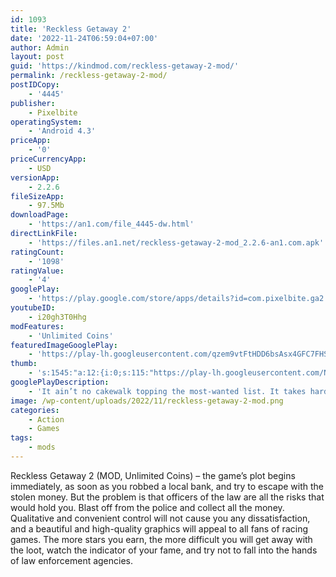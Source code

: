 ```yaml
---
id: 1093
title: 'Reckless Getaway 2'
date: '2022-11-24T06:59:04+07:00'
author: Admin
layout: post
guid: 'https://kindmod.com/reckless-getaway-2-mod/'
permalink: /reckless-getaway-2-mod/
postIDCopy:
    - '4445'
publisher:
    - Pixelbite
operatingSystem:
    - 'Android 4.3'
priceApp:
    - '0'
priceCurrencyApp:
    - USD
versionApp:
    - 2.2.6
fileSizeApp:
    - 97.5Mb
downloadPage:
    - 'https://an1.com/file_4445-dw.html'
directLinkFile:
    - 'https://files.an1.net/reckless-getaway-2-mod_2.2.6-an1.com.apk'
ratingCount:
    - '1098'
ratingValue:
    - '4'
googlePlay:
    - 'https://play.google.com/store/apps/details?id=com.pixelbite.ga2'
youtubeID:
    - i20gh3T0Hhg
modFeatures:
    - 'Unlimited Coins'
featuredImageGooglePlay:
    - 'https://play-lh.googleusercontent.com/qzem9vtFtHDD6bsAsx4GFC7FHSlpBoNEUL4o1Ll9ovm8FXkUytqLWbUw4o-atmYLZA'
thumb:
    - 's:1545:"a:12:{i:0;s:115:"https://play-lh.googleusercontent.com/NhsA6P-cu2MsGw4O8fiXPNNUVo45r6MGR1QKaadJBK54t-jhl1Ahs_tqPNtVOO-XYdk=w526-h296";i:1;s:114:"https://play-lh.googleusercontent.com/kapBWgM4EOePhCmQjqsp1M8RloHxACGxdgPZUTbS3AWLQ_2FpD27r3iSZLt3DSq-vA=w526-h296";i:2;s:115:"https://play-lh.googleusercontent.com/mxsVnrQIwGwQQtgOQVEXMX73cf317OqWTZKn28QiRo7TDf6FQiDzyl9MQMQD_uyBxoo=w526-h296";i:3;s:114:"https://play-lh.googleusercontent.com/EPORpbwNbzjxqAc9Mw_-lTpGXalHGOiANR-I0Ywc2SnyACHZfSabEg_3UfnJ16VchA=w526-h296";i:4;s:116:"https://play-lh.googleusercontent.com/02iEEK0EW3rure89PJnt6dqsTVjdk8AG04Z2x_I-jQJeOKEbG6JO2Hg0YcjHd54VQZiX=w526-h296";i:5;s:115:"https://play-lh.googleusercontent.com/rEMLhAWnY1K4D4GDFd2casRKeemJPH_Vm1Qq2Blco1_mgEaDGqs5qNhreaZkpMdrfy4=w526-h296";i:6;s:115:"https://play-lh.googleusercontent.com/M_NlrZb2fgR82oyPFj3ZOt5srHeOXsS2ef9NWdfQmNQhZxU-hEtwrOQvWlRIr992464=w526-h296";i:7;s:116:"https://play-lh.googleusercontent.com/Uh7GsLSpb73hfGP9KBsZ2n0uahaUzGd2e9uP4l2J98vQZdKnYiNbjbK5FKqLmLNRCquQ=w526-h296";i:8;s:116:"https://play-lh.googleusercontent.com/It0qO1NocqlydkH_t6SIkqKHumuByAP78JLoaeVwAYiuZbiDStCQp_ftCxSeBGS6504s=w526-h296";i:9;s:114:"https://play-lh.googleusercontent.com/pM93Ovsb6Kn7t6Zv6E5qoqNKRYz_b4tbhvk3HZ5Ownrq1L6riFYErCvat0ZYcs9LSw=w526-h296";i:10;s:115:"https://play-lh.googleusercontent.com/G8X2nL1CTBbB3mGQ_FJl8s9mC5Ynl_MJGz4fAEPcTl0m74ygHH9lMXSyvJtx3zoIWa4=w526-h296";i:11;s:115:"https://play-lh.googleusercontent.com/aAvSo6FA3IwLI0kG-6_HLUQjfe3YynryjBAHsX10ZxVJ3uc5F8mLQj-yq1azQTdbcEg=w526-h296";}";'
googlePlayDescription:
    - 'It ain’t no cakewalk topping the most-wanted list. It takes hard work and a sweet ride… Dodge the heat and don’t get dead!. - Free-roaming levels. - Loads of epic cars to unlock'
image: /wp-content/uploads/2022/11/reckless-getaway-2-mod.png
categories:
    - Action
    - Games
tags:
    - mods
---
```


Reckless Getaway 2 (MOD, Unlimited Coins) – the game’s plot begins immediately, as soon as you robbed a local bank, and try to escape with the stolen money. But the problem is that officers of the law are all the risks that would hold you. Blast off from the police and collect all the money. Qualitative and convenient control will not cause you any dissatisfaction, and a beautiful and high-quality graphics will appeal to all fans of racing games. The more stars you earn, the more difficult you will get away with the loot, watch the indicator of your fame, and try not to fall into the hands of law enforcement agencies.